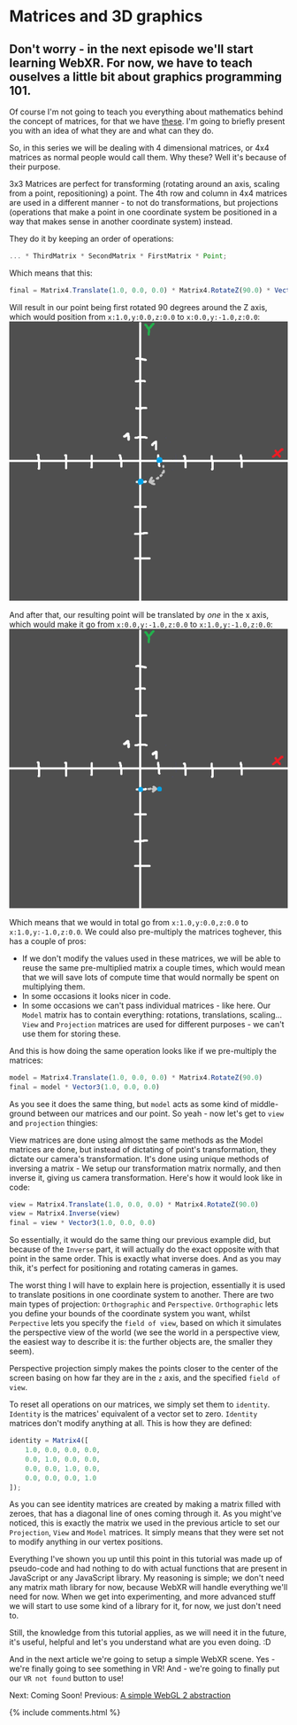 # Matrices and 3D graphics

## Don't worry - in the next episode we'll start learning WebXR. For now, we have to teach ouselves a little bit about graphics programming 101.

Of course I'm not going to teach you everything about mathematics behind the concept of matrices, for that we have [these](https://www.youtube.com/watch?v=3BAY6smfXx4&list=PLZMkqlPED79zp6E6Je9ZksqaIqJ55ZlyV). I'm going to briefly present you with an idea of what they are and what can they do.

So, in this series we will be dealing with 4 dimensional matrices, or 4x4 matrices as normal people would call them. Why these? Well it's because of their purpose. 

3x3 Matrices are perfect for transforming (rotating around an axis, scaling from a point, repositioning) a point. The 4th row and column in 4x4 matrices are used in a different manner - to not do transformations, but projections (operations that make a point in one coordinate system be positioned in a way that makes sense in another coordinate system) instead.

They do it by keeping an order of operations:
```js
... * ThirdMatrix * SecondMatrix * FirstMatrix * Point;
```

Which means that this:
```js
final = Matrix4.Translate(1.0, 0.0, 0.0) * Matrix4.RotateZ(90.0) * Vector3(1.0, 0.0, 0.0)
```

Will result in our point being first rotated 90 degrees around the Z axis, which would position from `x:1.0,y:0.0,z:0.0` to `x:0.0,y:-1.0,z:0.0`:
![rotation](data/tutorial4/tutorial4_rotation.png)

And after that, our resulting point will be translated by *one* in the x axis, which would make it go from `x:0.0,y:-1.0,z:0.0` to `x:1.0,y:-1.0,z:0.0`:
![translation](data/tutorial4/tutorial4_translation.png)

Which means that we would in total go from `x:1.0,y:0.0,z:0.0` to `x:1.0,y:-1.0,z:0.0`. We could also pre-multiply the matrices toghever, this has a couple of pros: 
- If we don't modify the values used in these matrices, we will be able to reuse the same pre-multiplied matrix a couple times, which would mean that we will save lots of compute time that would normally be spent on multiplying them.
- In some occasions it looks nicer in code.
- In some occasions we can't pass individual matrices - like here. Our `Model` matrix has to contain everything: rotations, translations, scaling... `View` and `Projection` matrices are used for different purposes - we can't use them for storing these.

And this is how doing the same operation looks like if we pre-multiply the matrices:
```js
model = Matrix4.Translate(1.0, 0.0, 0.0) * Matrix4.RotateZ(90.0)
final = model * Vector3(1.0, 0.0, 0.0)
```

As you see it does the same thing, but `model` acts as some kind of middle-ground between our matrices and our point.
So yeah - now let's get to `view` and `projection` thingies:

View matrices are done using almost the same methods as the Model matrices are done, but instead of dictating of point's transformation, they dictate our camera's transformation. It's done using unique methods of inversing a matrix - We setup our transformation matrix normally, and then inverse it, giving us camera transformation. Here's how it would look like in code:
```js
view = Matrix4.Translate(1.0, 0.0, 0.0) * Matrix4.RotateZ(90.0)
view = Matrix4.Inverse(view)
final = view * Vector3(1.0, 0.0, 0.0)
```

So essentially, it would do the same thing our previous example did, but because of the `Inverse` part, it will actually do the exact opposite with that point in the same order. This is exactly what inverse does. And as you may thik, it's perfect for positioning and rotating cameras in games.

The worst thing I will have to explain here is projection, essentially it is used to translate positions in one coordinate system to another. There are two main types of projection: `Orthographic` and `Perspective`. `Orthographic` lets you define your bounds of the coordinate system you want, whilst `Perpective` lets you specify the `field of view`, based on which it simulates the perspective view of the world (we see the world in a perspective view, the easiest way to describe it is: the further objects are, the smaller they seem).

Perspective projection simply makes the points closer to the center of the screen basing on how far they are in the `z` axis, and the specified `field of view`.

To reset all operations on our matrices, we simply set them to `identity`. `Identity` is the matrices' equivalent of a vector set to zero. `Identity` matrices don't modify anything at all. This is how they are defined:
```js
identity = Matrix4([
	1.0, 0.0, 0.0, 0.0,
	0.0, 1.0, 0.0, 0.0,
	0.0, 0.0, 1.0, 0.0,
	0.0, 0.0, 0.0, 1.0
]);
```

As you can see identity matrices are created by making a matrix filled with zeroes, that has a diagonal line of ones coming through it.
As you might've noticed, this is exactly the matrix we used in the previous article to set our `Projection`, `View` and `Model` matrices. 
It simply means that they were set not to modify anything in our vertex positions. 

Everything I've shown you up until this point in this tutorial was made up of pseudo-code and had nothing to do with actual functions that are present in JavaScript or any JavaScript library. My reasoning is simple; we don't need any matrix math library for now, because WebXR will handle everything we'll need for now. When we get into experimenting, and more advanced stuff we will start to use some kind of a library for it, for now, we just don't need to.

Still, the knowledge from this tutorial applies, as we will need it in the future, it's useful, helpful and let's you understand what are you even doing. :D

And in the next article we're going to setup a simple WebXR scene. Yes - we're finally going to see something in VR! And - we're going to finally put our `VR not found` button to use!

Next: Coming Soon!
Previous: [A simple WebGL 2 abstraction](tutorial3)

<div GITHUB_API_ID="4"></div>

{% include comments.html %}